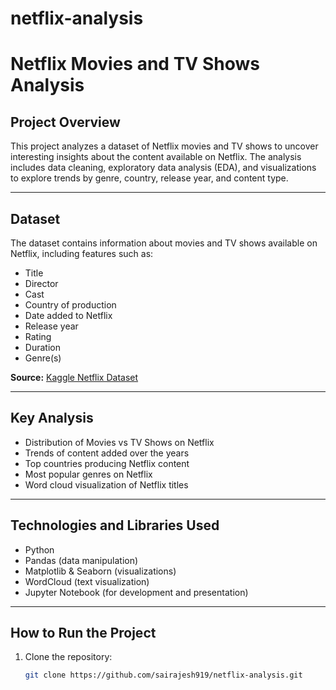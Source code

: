 # netflix-analysis
# Netflix Movies and TV Shows Analysis

## Project Overview

This project analyzes a dataset of Netflix movies and TV shows to uncover interesting insights about the content available on Netflix. The analysis includes data cleaning, exploratory data analysis (EDA), and visualizations to explore trends by genre, country, release year, and content type.

---

## Dataset

The dataset contains information about movies and TV shows available on Netflix, including features such as:

- Title
- Director
- Cast
- Country of production
- Date added to Netflix
- Release year
- Rating
- Duration
- Genre(s)

**Source:** [Kaggle Netflix Dataset](https://www.kaggle.com/shivamb/netflix-shows)

---

## Key Analysis

- Distribution of Movies vs TV Shows on Netflix
- Trends of content added over the years
- Top countries producing Netflix content
- Most popular genres on Netflix
- Word cloud visualization of Netflix titles

---

## Technologies and Libraries Used

- Python  
- Pandas (data manipulation)  
- Matplotlib & Seaborn (visualizations)  
- WordCloud (text visualization)  
- Jupyter Notebook (for development and presentation)

---

## How to Run the Project

1. Clone the repository:  
   ```bash
   git clone https://github.com/sairajesh919/netflix-analysis.git
